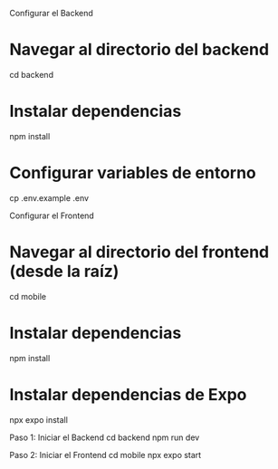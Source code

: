 Configurar el Backend
# Navegar al directorio del backend
cd backend

# Instalar dependencias
npm install

# Configurar variables de entorno
cp .env.example .env

Configurar el Frontend
# Navegar al directorio del frontend (desde la raíz)
cd mobile

# Instalar dependencias
npm install

# Instalar dependencias de Expo
npx expo install

Paso 1: Iniciar el Backend
cd backend
npm run dev

Paso 2: Iniciar el Frontend
cd mobile
npx expo start
